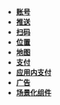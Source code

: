 - **[账号](https://developer.huawei.com/consumer/cn/doc/atomic-guides-V5/atomic-account-development-V5)**
- **[推送](https://developer.huawei.com/consumer/cn/doc/atomic-guides-V5/atomic-push-development-V5)**
- **[扫码](https://developer.huawei.com/consumer/cn/doc/atomic-guides-V5/atomic-code-scan-development-V5)**
- **[位置](https://developer.huawei.com/consumer/cn/doc/atomic-guides-V5/atomic-location-development-V5)**
- **[地图](https://developer.huawei.com/consumer/cn/doc/atomic-guides-V5/atomic-map-development-V5)**
- **[支付](https://developer.huawei.com/consumer/cn/doc/atomic-guides-V5/atomic-payment-development-V5)**
- **[应用内支付](https://developer.huawei.com/consumer/cn/doc/atomic-guides-V5/atomic-iap-development-V5)**
- **[广告](https://developer.huawei.com/consumer/cn/doc/atomic-guides-V5/atomic-ads-development-V5)**
- **[场景化组件](https://developer.huawei.com/consumer/cn/doc/atomic-guides-V5/atomic-scenariofusion-development-V5)**